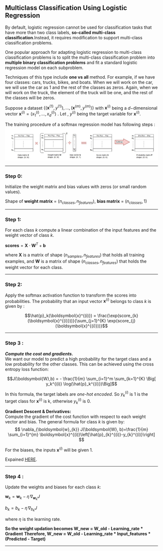 <h2><b>Multiclass Classification Using Logistic Regression</b></h2>

By default, logistic regression cannot be used for classification tasks that have more than two class labels, **so-called multi-class classification**.Instead, it requires modification to support multi-class classification problems.

One popular approach for adapting logistic regression to multi-class classification problems is to split the multi-class classification problem into **multiple binary classification problems** and fit a standard logistic regression model on each subproblem. 

Techniques of this type include **one vs all** method. For example, if we have four classes: cars, trucks, bikes, and boats. When we will work on the car, we will use the car as 1 and the rest of the classes as zeros. Again, when we will work on the truck, the element of the truck will be one, and the rest of the classes will be zeros.

Suppose a dataset $\{(\boldsymbol{x}^{(1)}, y^{(1)}), ..., (\boldsymbol{x}^{(m)}, y^{(m)})\}$
with $\boldsymbol{x}^{(i)}$ being a $d-$dimensional vector $\boldsymbol{x}^{(i)} = (x^{(i)}_1, ..., x^{(i)}_d)$ . 
Let , $y^{(i)}$ being the target variable for $\boldsymbol{x}^{(i)}$.

The training procedure of a softmax regression model has following steps :
![title](static/softmax_regression.jpg)

* * * 
### Step 0:
Initialize the weight matrix and bias values with zeros (or small random values).<br>

Shape of **weight matrix** = $(n_{classes}, n_{features})$, **bias matrix** = $(n_{classes},1)$<br>

* * *

### Step 1:
For each class $k$ compute a linear combination of the input features and the weight vector of class $k$.<br>

$\boldsymbol{scores} = \boldsymbol{X} \cdot \boldsymbol{W}^T + \boldsymbol{b}$

where $\boldsymbol{X}$ is a matrix of shape $(n_{samples}, n_{features})$ that holds all training examples, and $\boldsymbol{W}$ is a matrix of shape $(n_{classes}, n_{features})$ that holds the weight vector for each class.



* * * 
### Step 2:
 Apply the softmax activation function to transform the scores into probabilities. The probability that an input vector $\boldsymbol{x}^{(i)}$ belongs to class $k$ is given by : 

$$\hat{p}_k(\boldsymbol{x}^{(i)}) = \frac{\exp(score_{k}(\boldsymbol{x}^{(i)}))}{\sum_{j=1}^{K} \exp(score_{j}(\boldsymbol{x}^{(i)}))}$$

* * *
### Step 3 :
***Compute the cost and gradients.*** <br>
We want our model to predict a high probability for the target class and a low probability for the other classes. This can be achieved using the cross entropy loss function: 

$$J(\boldsymbol{W},b) = - \frac{1}{m} \sum_{i=1}^m \sum_{k=1}^{K} \Big[ y_k^{(i)} \log(\hat{p}_k^{(i)})\Big]$$

In this formula, the target labels are *one-hot encoded*. So $y_k^{(i)}$ is $1$ is the target class for $\boldsymbol{x}^{(i)}$ is k, otherwise $y_k^{(i)}$ is $0$. <br>


**Gradient Descent & Derivatives:** <br>
Compute the gradient of the cost function with respect to each weight vector and bias.
The general formula for class $k$ is given by:
$$
\nabla_{\boldsymbol{w}_{k}} J(\boldsymbol{W}, b)=\frac{1}{m} \sum_{i=1}^{m} \boldsymbol{x}^{(i)}\left[\hat{p}_{k}^{(i)}-y_{k}^{(i)}\right]
$$

For the biases, the inputs $\boldsymbol{x}^{(i)}$ will be given 1.



Expained [HERE](https://shorturl.at/hrDJ9).
* * *

### Step 4 :
Update the weights and biases for each class $k$:

$\boldsymbol{w}_k = \boldsymbol{w}_k - \eta \, \nabla_{\boldsymbol{w}_k} J$  

$b_k = b_k - \eta \, \nabla_{b_k} J$

where $\eta$ is the learning rate.

**So the weight updation becomes W_new = W_old - Learning_rate * Gradient**
**Therefore, W_new = W_old - Learning_rate * Input_features * (Predicted - Target)**
* * *

